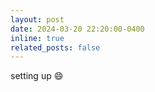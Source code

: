 ```yaml
---
layout: post
date: 2024-03-20 22:20:00-0400
inline: true
related_posts: false
---
```


setting up :smile:
